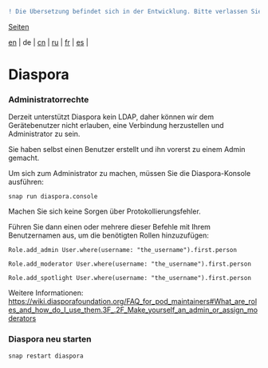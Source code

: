 ```diff
! Die Übersetzung befindet sich in der Entwicklung. Bitte verlassen Sie sich auf die englische Originalversion.
```

[Seiten](https://github.com/syncloud/docs/blob/master/de/index.md#seiten)

[en](https://github.com/syncloud/platform/wiki/Diaspora) | 
de | 
[cn](https://github.com/syncloud/docs/blob/master/cn/content/Diaspora.md) | 
[ru](https://github.com/syncloud/docs/blob/master/ru/content/Diaspora.md) | 
[fr](https://github.com/syncloud/docs/blob/master/fr/content/Diaspora.md) | 
[es](https://github.com/syncloud/docs/blob/master/es/content/Diaspora.md) | 

# Diaspora

### Administratorrechte

Derzeit unterstützt Diaspora kein LDAP, daher können wir dem Gerätebenutzer nicht erlauben, eine Verbindung herzustellen und Administrator zu sein.

Sie haben selbst einen Benutzer erstellt und ihn vorerst zu einem Admin gemacht.

Um sich zum Administrator zu machen, müssen Sie die Diaspora-Konsole ausführen:

```
snap run diaspora.console
```

Machen Sie sich keine Sorgen über Protokollierungsfehler.

Führen Sie dann einen oder mehrere dieser Befehle mit Ihrem Benutzernamen aus, um die benötigten Rollen hinzuzufügen:

```
Role.add_admin User.where(username: "the_username").first.person
        
Role.add_moderator User.where(username: "the_username").first.person

Role.add_spotlight User.where(username: "the_username").first.person
```

Weitere Informationen: https://wiki.diasporafoundation.org/FAQ_for_pod_maintainers#What_are_roles_and_how_do_I_use_them.3F_.2F_Make_yourself_an_admin_or_assign_moderators

### Diaspora neu starten

```
snap restart diaspora
```
